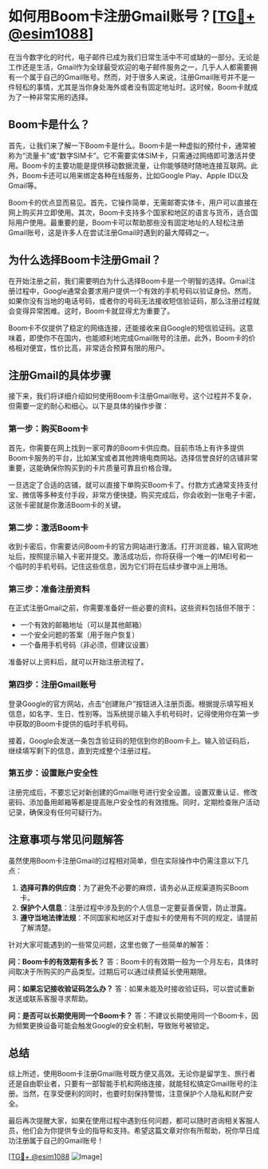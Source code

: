 # 如何用Boom卡注册Gmail账号？[[TG💪+ @esim1088](https://t.me/s/esim1088)]

在当今数字化的时代，电子邮件已成为我们日常生活中不可或缺的一部分。无论是工作还是生活，Gmail作为全球最受欢迎的电子邮件服务之一，几乎人人都需要拥有一个属于自己的Gmail账号。然而，对于很多人来说，注册Gmail账号并不是一件轻松的事情，尤其是当你身处海外或者没有固定地址时。这时候，Boom卡就成为了一种非常实用的选择。

## Boom卡是什么？

首先，让我们来了解一下Boom卡是什么。Boom卡是一种虚拟的预付卡，通常被称为“流量卡”或“数字SIM卡”。它不需要实体SIM卡，只需通过网络即可激活并使用。Boom卡的主要功能是提供移动数据流量，让你能够随时随地连接互联网。此外，Boom卡还可以用来绑定各种在线服务，比如Google Play、Apple ID以及Gmail等。

Boom卡的优点显而易见。首先，它操作简单，无需邮寄实体卡，用户可以直接在网上购买并立即使用。其次，Boom卡支持多个国家和地区的语言与货币，适合国际用户使用。最重要的是，Boom卡可以帮助那些没有固定地址的人轻松注册Gmail账号，这是许多人在尝试注册Gmail时遇到的最大障碍之一。

## 为什么选择Boom卡注册Gmail？

在开始注册之前，我们需要明白为什么选择Boom卡是一个明智的选择。Gmail注册过程中，Google通常会要求用户提供一个有效的手机号码以验证身份。然而，如果你没有当地的电话号码，或者你的号码无法接收短信验证码，那么注册过程就会变得异常困难。这时，Boom卡就显得尤为重要了。

Boom卡不仅提供了稳定的网络连接，还能接收来自Google的短信验证码。这意味着，即使你不在国内，也能顺利地完成Gmail账号的注册。此外，Boom卡的价格相对便宜，性价比高，非常适合预算有限的用户。

## 注册Gmail的具体步骤

接下来，我们将详细介绍如何使用Boom卡注册Gmail账号。这个过程并不复杂，但需要一定的耐心和细心。以下是具体的操作步骤：

### 第一步：购买Boom卡

首先，你需要在网上找到一家可靠的Boom卡供应商。目前市场上有许多提供Boom卡服务的平台，比如某宝或者其他跨境电商网站。选择信誉良好的店铺非常重要，这能确保你购买到的卡片质量可靠且价格合理。

一旦选定了合适的店铺，就可以直接下单购买Boom卡了。付款方式通常支持支付宝、微信等多种支付手段，非常方便快捷。购买完成后，你会收到一张电子卡密，这张卡密就是你激活Boom卡的关键。

### 第二步：激活Boom卡

收到卡密后，你需要访问Boom卡的官方网站进行激活。打开浏览器，输入官网地址后，按照提示输入卡密并提交。激活成功后，你将获得一个唯一的IMEI号和一个临时的手机号码。记住这些信息，因为它们将在后续步骤中派上用场。

### 第三步：准备注册资料

在正式注册Gmail之前，你需要准备好一些必要的资料。这些资料包括但不限于：

- 一个有效的邮箱地址（可以是其他邮箱）
- 一个安全问题的答案（用于账户恢复）
- 一个备用手机号码（非必须，但建议设置）

准备好以上资料后，就可以开始注册流程了。

### 第四步：注册Gmail账号

登录Google的官方网站，点击“创建账户”按钮进入注册页面。根据提示填写相关信息，如名字、生日、性别等。当系统提示输入手机号码时，记得使用你在第一步中获取的Boom卡提供的临时手机号码。

接着，Google会发送一条包含验证码的短信到你的Boom卡上。输入验证码后，继续填写剩下的信息，直到完成整个注册过程。

### 第五步：设置账户安全性

注册完成后，不要忘记对新创建的Gmail账号进行安全设置。设置双重认证、修改密码、添加备用邮箱等都是提高账户安全性的有效措施。同时，定期检查账户活动记录，确保没有任何可疑行为。

## 注意事项与常见问题解答

虽然使用Boom卡注册Gmail的过程相对简单，但在实际操作中仍需注意以下几点：

1. **选择可靠的供应商**：为了避免不必要的麻烦，请务必从正规渠道购买Boom卡。
2. **保护个人信息**：注册过程中涉及到的个人信息一定要妥善保管，防止泄露。
3. **遵守当地法律法规**：不同国家和地区对于虚拟卡的使用有不同的规定，请提前了解清楚。

针对大家可能遇到的一些常见问题，这里也做了一些简单的解答：

**问：Boom卡的有效期有多长？**
答：Boom卡的有效期一般为一个月左右，具体时间取决于所购买的产品类型。过期后可以通过续费延长使用期限。

**问：如果忘记接收验证码怎么办？**
答：如果未能及时接收验证码，可以尝试重新发送或联系客服寻求帮助。

**问：是否可以长期使用同一个Boom卡？**
答：不建议长期使用同一个Boom卡，因为频繁更换设备可能会触发Google的安全机制，导致账号被锁定。

## 总结

综上所述，使用Boom卡注册Gmail账号既方便又高效。无论你是留学生、旅行者还是自由职业者，只要有一部智能手机和网络连接，就能轻松搞定Gmail账号的注册。当然，在享受便利的同时，也要时刻保持警惕，注意保护个人隐私和财产安全。

最后再次提醒大家，如果在使用过程中遇到任何问题，都可以随时咨询相关客服人员，他们会为你提供专业的指导和支持。希望这篇文章对你有所帮助，祝你早日成功注册属于自己的Gmail账号！

[[TG💪+ @esim1088](https://t.me/s/esim1088) ![Image](https://i.postimg.cc/4NQfJmqS/Snipaste-2025-05-13-00-14-12.png)]